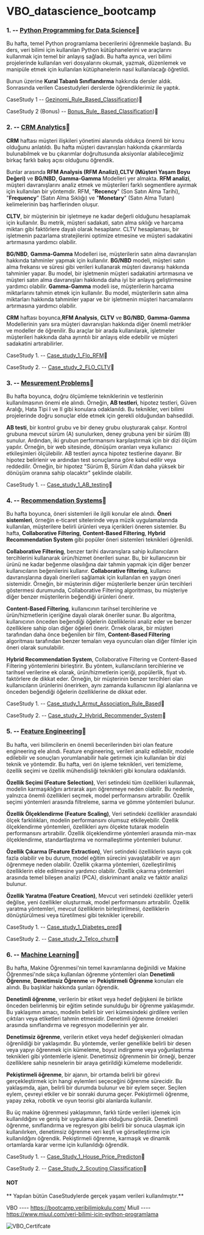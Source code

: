 # VBO_datascience_bootcamp

### 1. -- [Python Programming for Data Science](https://github.com/turanimre/Python-Programming-for-Data-Science.git)🔗

Bu hafta, temel Python programlama becerilerini öğrenmekle başlandı. Bu ders, veri bilimi için kullanılan Python kütüphanelerini ve araçlarını kullanmak için temel bir anlayış sağladı. 
Bu hafta ayrıca, veri bilimi projelerinde kullanılan veri dosyalarını okumak, yazmak, düzenlemek ve manipüle etmek için kullanılan kütüphanelerin nasıl kullanılacağı öğretildi.

Bunun üzerine **Kural Tabanlı Sınıflandırma** hakkında dersler aldık. Sonrasında verilen Casestudyleri derslerde öğrendiklerimiz ile yaptık.

CaseStudy 1 -- [Gezinomi_Rule_Based_Classification](https://github.com/turanimre/Python-Programming-for-Data-Science/blob/main/Gezinomi_Rule_Based_Classification.py))🔗

CaseStudy 2 (Bonus) -- [Bonus_Rule_,Based_Classification](https://github.com/turanimre/Python-Programming-for-Data-Science/blob/main/Bonus_Rule_%2CBased_Classification.py))🔗


### 2. -- [CRM Analytics](https://github.com/turanimre/CRM-Analytics)🔗

**CRM** haftası müşteri ilişkileri yönetimi alanında oldukça önemli bir konu olduğunu anlatıldı. Bu hafta müşteri davranışları hakkında çıkarımlarda bulunabilmek ve bu çıkarımlar doğrultusunda aksiyonlar alabileceğimiz birkaç farklı bakış açısı olduğunu öğrendik.

Bunlar arasında **RFM Analysis (RFM Analizi)**,**CLTV (Müşteri Yaşam Boyu Değeri)** ve **BG/NBD**, **Gamma-Gamma** Modelleri yer almakta. **RFM analizi**, müşteri davranışlarını analiz etmek ve müşterileri farklı segmentlere ayırmak için kullanılan bir yöntemdir. RFM, "__Recency__" (Son Satın Alma Tarihi), "__Frequency__" (Satın Alma Sıklığı) ve "__Monetary__" (Satın Alma Tutarı) kelimelerinin baş harflerinden oluşur.

**CLTV**, bir müşterinin bir işletmeye ne kadar değerli olduğunu hesaplamak için kullanılır. Bu metrik, müşteri sadakati, satın alma sıklığı ve harcama miktarı gibi faktörlere dayalı olarak hesaplanır. CLTV hesaplaması, bir işletmenin pazarlama stratejilerini optimize etmesine ve müşteri sadakatini artırmasına yardımcı olabilir.

**BG/NBD**, **Gamma-Gamma** Modelleri ise, müşterilerin satın alma davranışları hakkında tahminler yapmak için kullanılır. **BG/NBD** modeli, müşteri satın alma frekansı ve süresi gibi verileri kullanarak müşteri davranışı hakkında tahminler yapar. Bu model, bir işletmenin müşteri sadakatini artırmasına ve müşteri satın alma davranışları hakkında daha iyi bir anlayış geliştirmesine yardımcı olabilir.
**Gamma-Gamma** modeli ise, müşterilerin harcama miktarlarını tahmin etmek için kullanılır. Bu model, müşterilerin satın alma miktarları hakkında tahminler yapar ve bir işletmenin müşteri harcamalarını artırmasına yardımcı olabilir.

**CRM** haftası boyunca,**RFM Analysis**, **CLTV** ve **BG/NBD**, **Gamma-Gamma** Modellerinin yanı sıra müşteri davranışları hakkında diğer önemli metrikler ve modeller de öğrenilir. Bu araçlar bir arada kullanılarak, işletmeler müşterileri hakkında daha ayrıntılı bir anlayış elde edebilir ve müşteri sadakatini artırabilirler.

CaseStudy 1. -- [Case_study_1_Flo_RFM](https://github.com/turanimre/CRM-Analytics/blob/main/Case_study_1_Flo_RFM.py)🔗

CaseStudy 2. -- [Case_study_2_FLO_CLTV](https://github.com/turanimre/CRM-Analytics/blob/main/Case_study_2_FLO_CLTV.py)🔗


### 3. -- [Mesurement Problems](https://github.com/turanimre/Measurement-Problems)🔗

Bu hafta boyunca, doğru ölçümleme tekniklerinin ve testlerinin kullanılmasının önemi ele alındı. Örneğin, **AB testleri**, hipotez testleri, Güven Aralığı, Hata Tipi I ve II gibi konulara odaklanıldı. Bu teknikler, veri bilimi projelerinde doğru sonuçlar elde etmek için gerekli olduğundan bahsedildi.

**AB testi**, bir kontrol grubu ve bir deney grubu oluşturarak çalışır. Kontrol grubuna mevcut sürüm (A) sunulurken, deney grubuna yeni bir sürüm (B) sunulur. Ardından, iki grubun performansını karşılaştırmak için bir dizi ölçüm yapılır. Örneğin, bir web sitesinde, dönüşüm oranları veya kullanıcı etkileşimleri ölçülebilir. AB testleri ayrıca hipotez testlerine dayanır. Bir hipotez belirlenir ve ardından test sonuçlarına göre kabul edilir veya reddedilir. Örneğin, bir hipotez "Sürüm B, Sürüm A'dan daha yüksek bir dönüşüm oranına sahip olacaktır" şeklinde olabilir.

CaseStudy 1. -- [Case_study_1_AB_testing](https://github.com/turanimre/Measurement-Problems/blob/main/Case_study_1_AB_testing.py)🔗


### 4. -- [Recommendation Systems](https://github.com/turanimre/Recommendation-Systems)🔗

Bu hafta boyunca, öneri sistemleri ile ilgili konular ele alındı. **Öneri sistemleri**, örneğin e-ticaret sitelerinde veya müzik uygulamalarında kullanılan, müşterilere belirli ürünleri veya içerikleri öneren sistemler. Bu hafta, **Collaborative Filtering**, **Content-Based Filtering**, **Hybrid Recommendation System** gibi popüler öneri sistemleri teknikleri öğrenildi.

**Collaborative Filtering**, benzer tarihi davranışlara sahip kullanıcıların tercihlerini kullanarak ürün/hizmet önerileri sunar. Bu, bir kullanıcının bir ürünü ne kadar beğenme olasılığına dair tahmin yapmak için diğer benzer kullanıcıların beğenilerini kullanır. **Collaborative filtering**, kullanıcı davranışlarına dayalı önerileri sağlamak için kullanılan en yaygın öneri sistemidir. Örneğin, bir müşterinin diğer müşterilerle benzer ürün tercihleri göstermesi durumunda, Collaborative Filtering algoritması, bu müşteriye diğer benzer müşterilerin beğendiği ürünleri önerir.

**Content-Based Filtering**, kullanıcının tarihsel tercihlerine ve ürün/hizmetlerin içeriğine dayalı olarak öneriler sunar. Bu algoritma, kullanıcının önceden beğendiği öğelerin özelliklerini analiz eder ve benzer özelliklere sahip olan diğer öğeleri önerir. Örnek olarak, bir müşteri tarafından daha önce beğenilen bir film, **Content-Based Filtering** algoritması tarafından benzer temaları veya oyuncuları olan diğer filmler için öneri olarak sunulabilir.

**Hybrid Recommendation System**, Collaborative Filtering ve Content-Based Filtering yöntemlerini birleştirir. Bu yöntem, kullanıcıların tercihlerine ve tarihsel verilerine ek olarak, ürün/hizmetlerin içeriği, popülerlik, fiyat vb. faktörlere de dikkat eder. Örneğin, bir müşterinin benzer tercihleri olan kullanıcıların ürünlerini önerirken, aynı zamanda kullanıcının ilgi alanlarına ve önceden beğendiği öğelerin özelliklerine de dikkat eder.

CaseStudy 1. -- [Case_study_1_Armut_Association_Rule_Based](https://github.com/turanimre/Recommendation-Systems/blob/main/Case_study_1_Armut_Association_Rule_Based.py)🔗

CaseStudy 2. -- [Case_study_2_Hybrid_Recommender_System](https://github.com/turanimre/Recommendation-Systems/blob/main/Case_study_2_Hybrid_Recommender_System.py)🔗


### 5. -- [Feature Engineering](https://github.com/turanimre/Feature-Engineering)🔗

Bu hafta, veri bilimcilerin en önemli becerilerinden biri olan feature engineering ele alındı. Feature engineering, verileri analiz edilebilir, modele edilebilir ve sonuçları yorumlanabilir hale getirmek için kullanılan bir dizi teknik ve yöntemdir. Bu hafta, veri ön işleme teknikleri, veri temizleme, özellik seçimi ve özellik mühendisliği teknikleri gibi konulara odaklanıldı.

**Özellik Seçimi (Feature Selection)**, Veri setindeki tüm özellikleri kullanmak, modelin karmaşıklığını artırarak aşırı öğrenmeye neden olabilir. Bu nedenle, yalnızca önemli özellikleri seçmek, model performansını artırabilir. Özellik seçimi yöntemleri arasında filtreleme, sarma ve gömme yöntemleri bulunur.

**Özellik Ölçeklendirme (Feature Scaling)**, Veri setindeki özellikler arasındaki ölçek farklılıkları, modelin performansını olumsuz etkileyebilir. Özellik ölçeklendirme yöntemleri, özellikleri aynı ölçekte tutarak modelin performansını artırabilir. Özellik ölçeklendirme yöntemleri arasında min-max ölçeklendirme, standartlaştırma ve normalleştirme yöntemleri bulunur.

**Özellik Çıkarma (Feature Extraction)**, Veri setindeki özelliklerin sayısı çok fazla olabilir ve bu durum, model eğitim sürecini yavaşlatabilir ve aşırı öğrenmeye neden olabilir. Özellik çıkarma yöntemleri, özelleştirilmiş özelliklerin elde edilmesine yardımcı olabilir. Özellik çıkarma yöntemleri arasında temel bileşen analizi (PCA), diskriminant analiz ve faktör analizi bulunur.

**Özellik Yaratma (Feature Creation)**, Mevcut veri setindeki özellikler yeterli değilse, yeni özellikler oluşturmak, model performansını artırabilir. Özellik yaratma yöntemleri, mevcut özelliklerin birleştirilmesi, özelliklerin dönüştürülmesi veya türetilmesi gibi teknikler içerebilir.

CaseStudy 1. -- [Case_study_1_Diabetes_pred](https://github.com/turanimre/Feature-Engineering/blob/main/Case_study_1_Diabetes_pred.py)🔗

CaseStudy 2. -- [Case_study_2_Telco_churn](https://github.com/turanimre/Feature-Engineering/blob/main/Case_study_2_Telco_churn.py)🔗


### 6. -- [Machine Learning](https://github.com/turanimre/Machine-Learning)🔗

Bu hafta, Makine Öğrenmesi'nin temel kavramlarına değinildi ve Makine Öğrenmesi'nde sıkça kullanılan öğrenme yöntemleri olan **Denetimli Öğrenme**, **Denetimsiz Öğrenme** ve **Pekiştirmeli Öğrenme** konuları ele alındı. Bu başlıklar hakkında şunları öğrendik.

**Denetimli öğrenme**, verilerin bir etiket veya hedef değişkeni ile birlikte önceden belirlenmiş bir eğitim setinde sunulduğu bir öğrenme yaklaşımıdır. Bu yaklaşımın amacı, modelin belirli bir veri kümesindeki girdilere verilen çıktıları veya etiketleri tahmin etmesidir. Denetimli öğrenme örnekleri arasında sınıflandırma ve regresyon modellerinin yer alır.

**Denetimsiz öğrenme**, verilerin etiket veya hedef değişkenleri olmadan öğrenildiği bir yaklaşımdır. Bu yöntemde, veriler genellikle belirli bir desen veya yapıyı öğrenmek için kümeleme, boyut indirgeme veya yoğunlaştırma teknikleri gibi yöntemlerle işlenir. Denetimsiz öğrenmenin bir örneği, benzer özelliklere sahip nesnelerin bir araya getirildiği kümeleme modelleridir.

**Pekiştirmeli öğrenme**, bir ajanın, bir ortamda belirli bir görevi gerçekleştirmek için hangi eylemleri seçeceğini öğrenme sürecidir. Bu yaklaşımda, ajan, belirli bir durumda bulunur ve bir eylem seçer. Seçilen eylem, çevreyi etkiler ve bir sonraki duruma geçer. Pekiştirmeli öğrenme, yapay zeka, robotik ve oyun teorisi gibi alanlarda kullanılır.

Bu üç makine öğrenmesi yaklaşımının, farklı türde verileri işlemek için kullanıldığını ve geniş bir uygulama alanı olduğunu gördük. Denetimli öğrenme, sınıflandırma ve regresyon gibi belirli bir sonuca ulaşmak için kullanılırken, denetimsiz öğrenme veri keşfi ve görselleştirme için kullanıldğını öğrendik. Pekiştirmeli öğrenme, karmaşık ve dinamik ortamlarda karar verme için kullanıldığı öğrendik.

CaseStudy 1. -- [Case_Study_1_House_Price_Predicton](https://github.com/turanimre/Machine-Learning/blob/main/Case_Study_1_House_Price_Predicton.py)🔗

CaseStudy 2. -- [Case_Study_2_Scouting Classification](https://github.com/turanimre/Machine-Learning/blob/main/Case_Study_2_Scouting%20Classification.py)🔗


#### NOT
** Yapılan bütün CaseStudylerde gerçek yaşam verileri kullanılmıştır.**

VBO ---- https://bootcamp.veribilimiokulu.com/
Miull ---- https://www.miuul.com/veri-bilimi-icin-python-programlama



![VBO_Certifcate](https://github.com/turanimre/VBO_datascience_bootcamp/assets/33812540/dd90fffc-d0a5-49c6-b24c-f14aa4ef389d)



